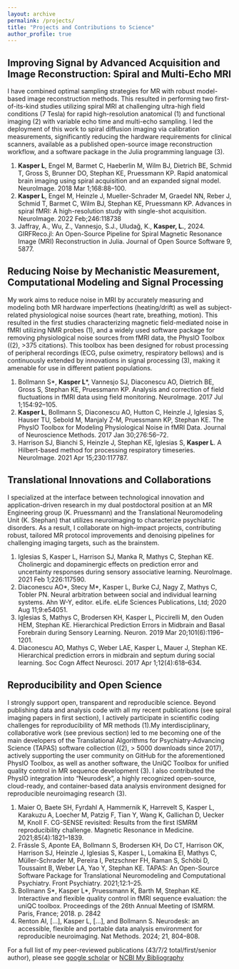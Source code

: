 ```yaml
---
layout: archive
permalink: /projects/
title: "Projects and Contributions to Science"
author_profile: true
---
```



## Improving Signal by Advanced Acquisition and Image Reconstruction: Spiral and Multi-Echo MRI
I have combined optimal sampling strategies for MR with robust model-based image reconstruction methods. This resulted in performing two first-of-its-kind studies utilizing spiral MRI at challenging ultra-high field conditions (7 Tesla) for rapid high-resolution anatomical (1) and functional imaging (2) with variable echo time and multi-echo sampling. I led the deployment of this work to spiral diffusion imaging via calibration measurements, significantly reducing the hardware requirements for clinical scanners, available as a published open-source image reconstruction workflow, and a software package in the Julia programming language (3).

1.	**Kasper L**, Engel M, Barmet C, Haeberlin M, Wilm BJ, Dietrich BE, Schmid T, Gross S, Brunner DO, Stephan KE, Pruessmann KP. Rapid anatomical brain imaging using spiral acquisition and an expanded signal model. NeuroImage. 2018 Mar 1;168:88–100. 
2.	**Kasper L**, Engel M, Heinzle J, Mueller-Schrader M, Graedel NN, Reber J, Schmid T, Barmet C, Wilm BJ, Stephan KE, Pruessmann KP. Advances in spiral fMRI: A high-resolution study with single-shot acquisition. NeuroImage. 2022 Feb;246:118738
3.	Jaffray, A., Wu, Z., Vannesjo, S.J., Uludağ, K., **Kasper, L.**, 2024. GIRFReco.jl: An Open-Source Pipeline for Spiral Magnetic Resonance Image (MRI) Reconstruction in Julia. Journal of Open Source Software 9, 5877.


## Reducing Noise by Mechanistic Measurement, Computational Modeling and Signal Processing
My work aims to reduce noise in MRI by accurately measuring and modeling both MR hardware imperfections (heating/drift) as well as subject-related physiological noise sources (heart rate, breathing, motion). This resulted in the first studies characterizing magnetic field-mediated noise in fMRI utilizing NMR probes (1), and a widely used software package for removing physiological noise sources from fMRI data, the PhysIO Toolbox ((2), >375 citations). This toolbox has been designed for robust processing of peripheral recordings (ECG, pulse oximetry, respiratory bellows) and is continuously extended by innovations in signal processing (3), making it amenable for use in different patient populations.

1. Bollmann S*, **Kasper L***, Vannesjo SJ, Diaconescu AO, Dietrich BE, Gross S, Stephan KE, Pruessmann KP. Analysis and correction of field fluctuations in fMRI data using field monitoring. NeuroImage. 2017 Jul 1;154:92–105.
2. **Kasper L**, Bollmann S, Diaconescu AO, Hutton C, Heinzle J, Iglesias S, Hauser TU, Sebold M, Manjaly Z-M, Pruessmann KP, Stephan KE. The PhysIO Toolbox for Modeling Physiological Noise in fMRI Data. Journal of Neuroscience Methods. 2017 Jan 30;276:56–72.
3. Harrison SJ, Bianchi S, Heinzle J, Stephan KE, Iglesias S, **Kasper L**. A Hilbert-based method for processing respiratory timeseries. NeuroImage. 2021 Apr 15;230:117787.


##	Translational Innovations and Collaborations
I specialized at the interface between technological innovation and application-driven research in my dual postdoctoral position at an MR Engineering group (K. Pruessmann) and the Translational Neuromodeling Unit (K. Stephan) that utilizes neuroimaging to characterize psychiatric disorders. As a result, I collaborate on high-impact projects, contributing robust, tailored MR protocol improvements and denoising pipelines for challenging imaging targets, such as the brainstem.

1. Iglesias S, Kasper L, Harrison SJ, Manka R, Mathys C, Stephan KE. Cholinergic and dopaminergic effects on prediction error and uncertainty responses during sensory associative learning. NeuroImage. 2021 Feb 1;226:117590. 
2. Diaconescu AO*, Stecy M*, Kasper L, Burke CJ, Nagy Z, Mathys C, Tobler PN. Neural arbitration between social and individual learning systems. Ahn W-Y, editor. eLife. eLife Sciences Publications, Ltd; 2020 Aug 11;9:e54051. 
3. Iglesias S, Mathys C, Brodersen KH, Kasper L, Piccirelli M, den Ouden HEM, Stephan KE. Hierarchical Prediction Errors in Midbrain and Basal Forebrain during Sensory Learning. Neuron. 2019 Mar 20;101(6):1196–1201.
4. Diaconescu AO, Mathys C, Weber LAE, Kasper L, Mauer J, Stephan KE. Hierarchical prediction errors in midbrain and septum during social learning. Soc Cogn Affect Neurosci. 2017 Apr 1;12(4):618–634. 


## Reproducibility and Open Science
I strongly support open, transparent and reproducible science. Beyond publishing data and analysis code with all my recent publications (see spiral imaging papers in first section), I actively participate in scientific coding challenges for reproducibility of MR methods (1).My interdisciplinary, collaborative work (see previous section) led to me becoming one of the main developers of the Translational Algorithms for Psychiatry-Advancing Science (TAPAS) software collection ((2), > 5000 downloads since 2017), actively supporting the user community on GitHub for the aforementioned PhysIO Toolbox, as well as another software, the UniQC Toolbox for unified quality control in MR sequence development (3). I also contributed the PhysIO integration into “Neurodesk”, a highly recognized open-source, cloud-ready, and container-based data analysis environment designed for reproducible neuroimaging research (3).
 
1.	Maier O, Baete SH, Fyrdahl A, Hammernik K, Harrevelt S, Kasper L, Karakuzu A, Loecher M, Patzig F, Tian Y, Wang K, Gallichan D, Uecker M, Knoll F. CG-SENSE revisited: Results from the first ISMRM reproducibility challenge. Magnetic Resonance in Medicine. 2021;85(4):1821–1839. 
2.	Frässle S, Aponte EA, Bollmann S, Brodersen KH, Do CT, Harrison OK, Harrison SJ, Heinzle J, Iglesias S, Kasper L, Lomakina EI, Mathys C, Müller-Schrader M, Pereira I, Petzschner FH, Raman S, Schöbi D, Toussaint B, Weber LA, Yao Y, Stephan KE. TAPAS: An Open-Source Software Package for Translational Neuromodeling and Computational Psychiatry. Front Psychiatry. 2021;12:1–25. 
3.	Bollmann S*, Kasper L*, Pruessmann K, Barth M, Stephan KE. Interactive and flexible quality control in fMRI sequence evaluation: the uniQC toolbox. Proceedings of the 26th Annual Meeting of ISMRM. Paris, France; 2018. p. 2842
4.	Renton AI, [...], Kasper L, [...], and Bollmann S. Neurodesk: an accessible, flexible and portable data analysis environment for reproducible neuroimaging. Nat Methods. 2024; 21, 804–808.

For a full list of my peer-reviewed publications (43/7/2 total/first/senior author), please see [google scholar](https://scholar.google.com/citations?user=PL1XGecAAAAJ) or [NCBI My Bibliography](https://www.ncbi.nlm.nih.gov/myncbi/lars.kasper.1/bibliography/public/)
